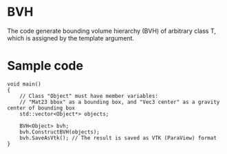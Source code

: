 # BVH

The code generate bounding volume hierarchy (BVH) of arbitrary class T, which is assigned by the template argument.

# Sample code

    void main()
    {
        // Class "Object" must have member variables: 
        // "Mat23 bbox" as a bounding box, and "Vec3 center" as a gravity center of bounding box
        std::vector<Object*> objects;

        BVH<Object> bvh;
        bvh.ConstructBVH(objects);
        bvh.SaveAsVtk(); // The result is saved as VTK (ParaView) format
    }
